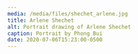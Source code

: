 ```yaml
---
media: /media/files/shechet_arlene.jpg
title: Arlene Shechet
alt: Portrait drawing of Arlene Shechet
caption: Portrait by Phong Bui
date: 2020-07-06T15:23:00-0500
---
```

